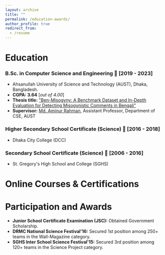 ```yaml
---
layout: archive
title: ""
permalink: /education-awards/
author_profile: true
redirect_from:
  - /resume
---
```


# Education

### B.Sc. in Computer Science and Engineering 📅 [2019 - 2023]


- Ahsanullah University of Science and Technology (AUST), Dhaka, Bangladesh.
- **CGPA: 3.64** [*out of 4.00*]
- **Thesis title:** ["Ben-Misogyny: A Benchmark Dataset and In-Depth Evaluation for Detecting Misogynistic Comments in Bengali"]()
- **Supervisor:** [Md. Aminur Rahman](https://www.aust.edu/cse/faculty_member/mr_md_aminur_rahman), Assistant Professor, Department of CSE, AUST

### Higher Secondary School Certificate (Science) 📅 [2016 - 2018]
- Dhaka City College (DCC) 

### Secondary School Certificate (Science) 📅 [2006 - 2016]

- St. Gregory's High School and College (SGHS) 

# Online Courses & Certifications


# Participation and Awards
- **Junior School Certificate Examination (JSC):** Obtained Government Scholarship.
- **DRMC National Science Festival'16:** Secured 1st position among 250+ teams in the Wall-Magazine category.
- **SGHS Inter School Science Festival'15:** Secured 3rd position among 120+ teams in the Science Project category.


